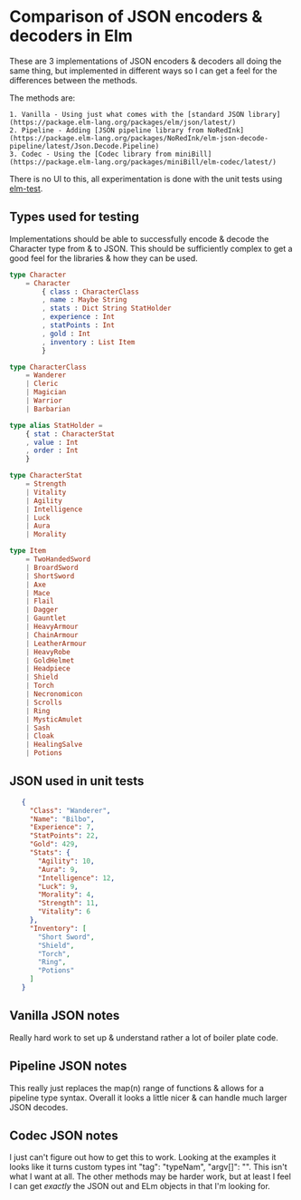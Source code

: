 # Comparison of JSON encoders & decoders in Elm

These are 3 implementations of JSON encoders & decoders all doing the same thing,
but implemented in different ways so I can get a feel for the differences
between the methods.

The methods are:

    1. Vanilla - Using just what comes with the [standard JSON library](https://package.elm-lang.org/packages/elm/json/latest/)
    2. Pipeline - Adding [JSON pipeline library from NoRedInk](https://package.elm-lang.org/packages/NoRedInk/elm-json-decode-pipeline/latest/Json.Decode.Pipeline)
    3. Codec - Using the [Codec library from miniBill](https://package.elm-lang.org/packages/miniBill/elm-codec/latest/)

There is no UI to this, all experimentation is done with the unit tests using
[elm-test](https://github.com/elm-explorations/test).

## Types used for testing

Implementations should be able to successfully encode & decode the Character
type from & to JSON. This should be sufficiently complex to get a good feel for
the libraries & how they can be used.

```elm
type Character
    = Character
        { class : CharacterClass
        , name : Maybe String
        , stats : Dict String StatHolder
        , experience : Int
        , statPoints : Int
        , gold : Int
        , inventory : List Item
        }

type CharacterClass
    = Wanderer
    | Cleric
    | Magician
    | Warrior
    | Barbarian

type alias StatHolder =
    { stat : CharacterStat
    , value : Int
    , order : Int
    }

type CharacterStat
    = Strength
    | Vitality
    | Agility
    | Intelligence
    | Luck
    | Aura
    | Morality

type Item
    = TwoHandedSword
    | BroardSword
    | ShortSword
    | Axe
    | Mace
    | Flail
    | Dagger
    | Gauntlet
    | HeavyArmour
    | ChainArmour
    | LeatherArmour
    | HeavyRobe
    | GoldHelmet
    | Headpiece
    | Shield
    | Torch
    | Necronomicon
    | Scrolls
    | Ring
    | MysticAmulet
    | Sash
    | Cloak
    | HealingSalve
    | Potions
```

## JSON used in unit tests


```json
   {
     "Class": "Wanderer",
     "Name": "Bilbo",
     "Experience": 7,
     "StatPoints": 22,
     "Gold": 429,
     "Stats": {
       "Agility": 10,
       "Aura": 9,
       "Intelligence": 12,
       "Luck": 9,
       "Morality": 4,
       "Strength": 11,
       "Vitality": 6
     },
     "Inventory": [
       "Short Sword",
       "Shield",
       "Torch",
       "Ring",
       "Potions"
     ]
   }
```
## Vanilla JSON notes

Really hard work to set up & understand rather a lot of boiler plate code.

## Pipeline JSON notes

This really just replaces the map(n) range of functions & allows for a pipeline
type syntax. Overall it looks a little nicer & can handle much larger JSON
decodes.

## Codec JSON notes

I just can't figure out how to get this to work. Looking at the examples it
looks like it turns custom types int "tag": "typeNam", "argv[]": "". This isn't
what I want at all. The other methods may be harder work, but at least I feel I
can get _exactly_ the JSON out and ELm objects in that I'm looking for.
